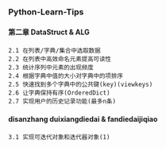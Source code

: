 ### Python-Learn-Tips
#### 第二章 DataStruct & ALG
    2.1 在列表/字典/集合中选取数据
    2.2 在列表中高效命名元素提高可读性
    2.3 统计序列中元素的出现频度
    2.4 根据字典中值的大小对字典中的项排序
    2.5 快速找到多个字典中的公共键(key)(viewkeys)
    2.6 让字典保持有序(OrderedDict)
    2.7 实现用户的历史记录功能(最多n条)
#### disanzhang duixiangdiedai & fandiedaijiqiao
    3.1 实现可迭代对象和迭代器对象(1)
